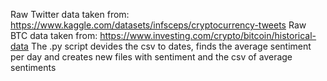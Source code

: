 Raw Twitter data taken from: https://www.kaggle.com/datasets/infsceps/cryptocurrency-tweets
Raw BTC data taken from: https://www.investing.com/crypto/bitcoin/historical-data
The .py script devides the csv to dates, finds the average sentiment per day and creates new files with sentiment and the csv of average sentiments
